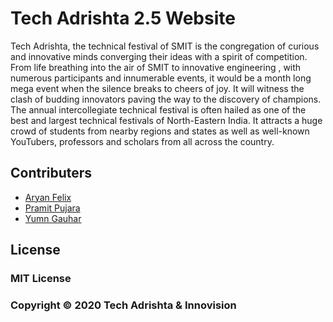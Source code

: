# Tech Adrishta 2.5 Website

Tech Adrishta, the technical festival of SMIT is the congregation of curious and innovative minds converging their ideas with a spirit of competition. From life breathing into the air of SMIT to innovative engineering , with numerous participants and innumerable events, it would be a month long mega event when the silence breaks to cheers of joy. It will witness the clash of budding innovators paving the way to the discovery of champions.
The annual intercollegiate technical festival is often hailed as one of the best and largest technical festivals of North-Eastern India. It attracts a huge crowd of students from nearby regions and states as well as well-known YouTubers, professors and scholars from all across the country.

## Contributers
* [Aryan Felix](github.com/AryanFelix)
* [Pramit Pujara](github.com/pujara0999)
* [Yumn Gauhar](github.com/YuZaGa)

## License
### MIT License
### Copyright © 2020 Tech Adrishta & Innovision
